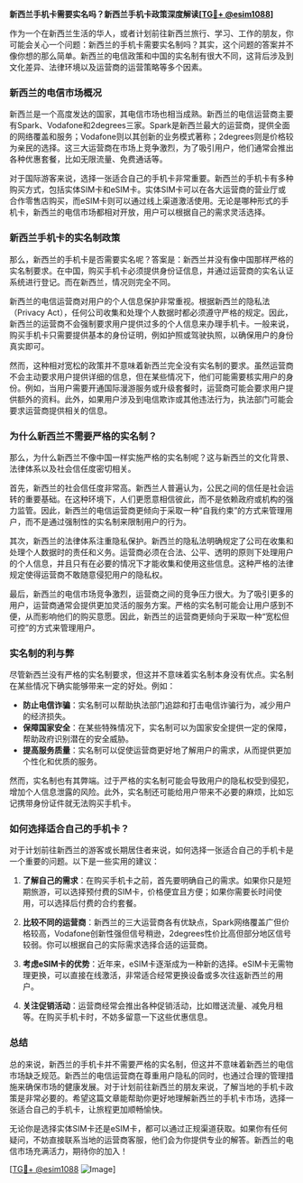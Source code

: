 **新西兰手机卡需要实名吗？新西兰手机卡政策深度解读[[TG💪+ @esim1088](https://t.me/s/esim1088)]**

作为一个在新西兰生活的华人，或者计划前往新西兰旅行、学习、工作的朋友，你可能会关心一个问题：新西兰的手机卡需要实名制吗？其实，这个问题的答案并不像你想的那么简单。新西兰的电信政策和中国的实名制有很大不同，这背后涉及到文化差异、法律环境以及运营商的运营策略等多个因素。

### 新西兰的电信市场概况

新西兰是一个高度发达的国家，其电信市场也相当成熟。新西兰的电信运营商主要有Spark、Vodafone和2degrees三家。Spark是新西兰最大的运营商，提供全面的网络覆盖和服务；Vodafone则以其创新的业务模式著称；2degrees则是价格较为亲民的选择。这三大运营商在市场上竞争激烈，为了吸引用户，他们通常会推出各种优惠套餐，比如无限流量、免费通话等。

对于国际游客来说，选择一张适合自己的手机卡非常重要。新西兰的手机卡有多种购买方式，包括实体SIM卡和eSIM卡。实体SIM卡可以在各大运营商的营业厅或合作零售店购买，而eSIM卡则可以通过线上渠道激活使用。无论是哪种形式的手机卡，新西兰的电信市场都相对开放，用户可以根据自己的需求灵活选择。

### 新西兰手机卡的实名制政策

那么，新西兰的手机卡是否需要实名呢？答案是：新西兰并没有像中国那样严格的实名制要求。在中国，购买手机卡必须提供身份证信息，并通过运营商的实名认证系统进行登记。而在新西兰，情况则完全不同。

新西兰的电信运营商对用户的个人信息保护非常重视。根据新西兰的隐私法（Privacy Act），任何公司收集和处理个人数据时都必须遵守严格的规定。因此，新西兰的运营商不会强制要求用户提供过多的个人信息来办理手机卡。一般来说，购买手机卡只需要提供基本的身份证明，例如护照或驾驶执照，以确保用户的身份真实即可。

然而，这种相对宽松的政策并不意味着新西兰完全没有实名制的要求。虽然运营商不会主动要求用户提供详细的信息，但在某些情况下，他们可能需要核实用户的身份。例如，当用户需要开通国际漫游服务或升级套餐时，运营商可能会要求用户提供额外的资料。此外，如果用户涉及到电信欺诈或其他违法行为，执法部门可能会要求运营商提供相关的信息。

### 为什么新西兰不需要严格的实名制？

那么，为什么新西兰不像中国一样实施严格的实名制呢？这与新西兰的文化背景、法律体系以及社会信任度密切相关。

首先，新西兰的社会信任度非常高。新西兰人普遍认为，公民之间的信任是社会运转的重要基础。在这种环境下，人们更愿意相信彼此，而不是依赖政府或机构的强力监管。因此，新西兰的电信运营商更倾向于采取一种“自我约束”的方式来管理用户，而不是通过强制性的实名制来限制用户的行为。

其次，新西兰的法律体系注重隐私保护。新西兰的隐私法明确规定了公司在收集和处理个人数据时的责任和义务。运营商必须在合法、公平、透明的原则下处理用户的个人信息，并且只有在必要的情况下才能收集和使用这些信息。这种严格的法律规定使得运营商不敢随意侵犯用户的隐私权。

最后，新西兰的电信市场竞争激烈，运营商之间的竞争压力很大。为了吸引更多的用户，运营商通常会提供更加灵活的服务方案。严格的实名制可能会让用户感到不便，从而影响他们的购买意愿。因此，新西兰的运营商更倾向于采取一种“宽松但可控”的方式来管理用户。

### 实名制的利与弊

尽管新西兰没有严格的实名制要求，但这并不意味着实名制本身没有优点。实名制在某些情况下确实能够带来一定的好处。例如：

- **防止电信诈骗**：实名制可以帮助执法部门追踪和打击电信诈骗行为，减少用户的经济损失。
- **保障国家安全**：在某些特殊情况下，实名制可以为国家安全提供一定的保障，帮助政府识别潜在的安全威胁。
- **提高服务质量**：实名制可以促使运营商更好地了解用户的需求，从而提供更加个性化和优质的服务。

然而，实名制也有其弊端。过于严格的实名制可能会导致用户的隐私权受到侵犯，增加个人信息泄露的风险。此外，实名制还可能给用户带来不必要的麻烦，比如忘记携带身份证件就无法购买手机卡。

### 如何选择适合自己的手机卡？

对于计划前往新西兰的游客或长期居住者来说，如何选择一张适合自己的手机卡是一个重要的问题。以下是一些实用的建议：

1. **了解自己的需求**：在购买手机卡之前，首先要明确自己的需求。如果你只是短期旅游，可以选择预付费的SIM卡，价格便宜且方便；如果你需要长时间使用，可以选择后付费的合约套餐。

2. **比较不同的运营商**：新西兰的三大运营商各有优缺点，Spark网络覆盖广但价格较高，Vodafone创新性强但信号稍逊，2degrees性价比高但部分地区信号较弱。你可以根据自己的实际需求选择合适的运营商。

3. **考虑eSIM卡的优势**：近年来，eSIM卡逐渐成为一种新的选择。eSIM卡无需物理更换，可以直接在线激活，非常适合经常更换设备或多次往返新西兰的用户。

4. **关注促销活动**：运营商经常会推出各种促销活动，比如赠送流量、减免月租等。在购买手机卡时，不妨多留意一下这些优惠信息。

### 总结

总的来说，新西兰的手机卡并不需要严格的实名制，但这并不意味着新西兰的电信市场缺乏规范。新西兰的电信运营商在尊重用户隐私的同时，也通过合理的管理措施来确保市场的健康发展。对于计划前往新西兰的朋友来说，了解当地的手机卡政策是非常必要的。希望这篇文章能帮助你更好地理解新西兰的手机卡市场，选择一张适合自己的手机卡，让旅程更加顺畅愉快。

无论你是选择实体SIM卡还是eSIM卡，都可以通过正规渠道获取。如果你有任何疑问，不妨直接联系当地的运营商客服，他们会为你提供专业的解答。新西兰的电信市场充满活力，期待你的加入！

[[TG💪+ @esim1088](https://t.me/s/esim1088) ![Image](https://i.postimg.cc/4NQfJmqS/Snipaste-2025-05-13-00-14-12.png)]